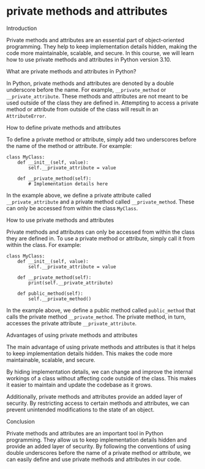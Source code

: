 
private methods and attributes
==============================
Introduction

Private methods and attributes are an essential part of object-oriented programming. They help to keep implementation details hidden, making the code more maintainable, scalable, and secure. In this course, we will learn how to use private methods and attributes in Python version 3.10.

What are private methods and attributes in Python?

In Python, private methods and attributes are denoted by a double underscore before the name. For example, `__private_method` or `__private_attribute`. These methods and attributes are not meant to be used outside of the class they are defined in. Attempting to access a private method or attribute from outside of the class will result in an `AttributeError`.

How to define private methods and attributes

To define a private method or attribute, simply add two underscores before the name of the method or attribute. For example:

```
class MyClass:
    def __init__(self, value):
        self.__private_attribute = value

    def __private_method(self):
        # Implementation details here
```

In the example above, we define a private attribute called `__private_attribute` and a private method called `__private_method`. These can only be accessed from within the class `MyClass`.

How to use private methods and attributes

Private methods and attributes can only be accessed from within the class they are defined in. To use a private method or attribute, simply call it from within the class. For example:

```
class MyClass:
    def __init__(self, value):
        self.__private_attribute = value
        
    def __private_method(self):
        print(self.__private_attribute)
        
    def public_method(self):
        self.__private_method()
```

In the example above, we define a public method called `public_method` that calls the private method `__private_method`. The private method, in turn, accesses the private attribute `__private_attribute`.

Advantages of using private methods and attributes

The main advantage of using private methods and attributes is that it helps to keep implementation details hidden. This makes the code more maintainable, scalable, and secure. 

By hiding implementation details, we can change and improve the internal workings of a class without affecting code outside of the class. This makes it easier to maintain and update the codebase as it grows.

Additionally, private methods and attributes provide an added layer of security. By restricting access to certain methods and attributes, we can prevent unintended modifications to the state of an object.

Conclusion

Private methods and attributes are an important tool in Python programming. They allow us to keep implementation details hidden and provide an added layer of security. By following the conventions of using double underscores before the name of a private method or attribute, we can easily define and use private methods and attributes in our code.